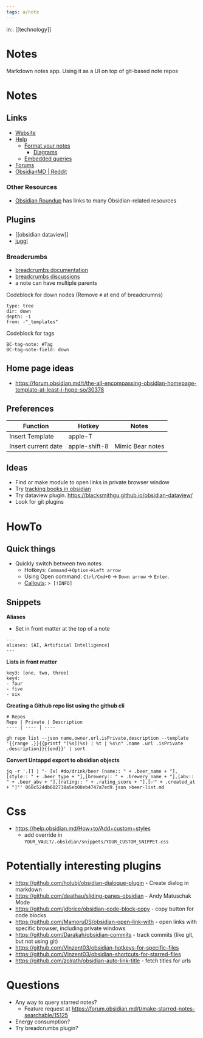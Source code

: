 ```yaml
---
tags: a/note
---
```

in:: [[technology]]

# Notes
Markdown notes app. Using it as a UI on top of git-based note repos

# Notes
## Links
* [Website](https://obsidian.md/)
* [Help](https://help.obsidian.md/Obsidian/Index)
	* [Format your notes](https://help.obsidian.md/How+to/Format+your+notes)
		* [Diagrams](https://help.obsidian.md/How+to/Format+your+notes#Diagram)
	* [Embedded queries](https://help.obsidian.md/Plugins/Search#Embed+search+results)
* [Forums](https://forum.obsidian.md/)
* [ObsidianMD | Reddit](https://www.reddit.com/r/ObsidianMD/)


### Other Resources
- [Obsidian Roundup](https://www.obsidianroundup.org/resources/) has links to many Obsidian-related resources

## Plugins
- [[obsidian dataview]]
- [juggl](https://juggl.io/Juggl)

### Breadcrumbs
- [breadcrumbs documentation](https://breadcrumbs-wiki.onrender.com/docs/Home)
- [breadcrumbs discussions](https://github.com/SkepticMystic/breadcrumbs/discussions)
- a note can have multiple parents

Codeblock for down nodes (Remove `#` at end of breadcrumns)
```breadcrumbs#
type: tree
dir: down
depth: -1
from: -"_templates"
```

Codeblock for tags
```
BC-tag-note: #Tag
BC-tag-note-field: down
```
## Home page ideas
- https://forum.obsidian.md/t/the-all-encompassing-obsidian-homepage-template-at-least-i-hope-so/30378

## Preferences
Function | Hotkey | Notes
--- | --- | ---
Insert Template | apple-T
Insert current date | apple-shift-8 | Mimic Bear notes

## Ideas
- Find or make module to open links in private browser window
- Try [tracking books in obsidian](https://beingpax.medium.com/how-to-create-a-bookshelf-to-track-books-in-obsidian-f5130555be44)
- Try dataview plugin. https://blacksmithgu.github.io/obsidian-dataview/
- Look for git plugins

# HowTo
## Quick things
- Quickly switch between two notes
	- Hotkeys: `Command`->`Option`->`Left arrow`
	- Using Open command: `Ctrl/Cmd+O` → `Down arrow` → `Enter`.
	- [Callouts](https://help.obsidian.md/How+to/Use+callouts): `> [!INFO]`

## Snippets
**Aliases**
- Set in front matter at the top of a note
```
---
aliases: [AI, Artificial Intelligence]
---
```

**Lists in front matter**
```
key3: [one, two, three]
key4:
- four
- five
- six
```

**Creating a Github repo list using the github cli**
```
# Repos
Repo | Private | Description
---- | ---- | ----
```
```
gh repo list --json name,owner,url,isPrivate,description --template '{{range .}}{{printf "[%s](%s) | %t | %s\n" .name .url .isPrivate .description}}{{end}}' | sort
```

**Convert Untappd export to obsidian objects**
```
jq -r '.[] | "- [x] #do/drink/beer [name:: " + .beer_name + "],[style:: " + .beer_type + "],[brewery:: " + .brewery_name + "],[abv:: " + .beer_abv + "],[rating:: " + .rating_score + "],[✅" + .created_at + "]"' 068c524db602738a5eb00eb4747a7ed9.json >beer-list.md
```

# Css
- https://help.obsidian.md/How+to/Add+custom+styles
	- add override in `YOUR_VAULT/.obsidian/snippets/YOUR_CUSTOM_SNIPPET.css`

# Potentially interesting plugins 
- https://github.com/holubj/obsidian-dialogue-plugin - Create dialog in markdown
- https://github.com/deathau/sliding-panes-obsidian - Andy Matuschak Mode
- https://github.com/jdbrice/obsidian-code-block-copy - copy button for code blocks
- https://github.com/MamoruDS/obsidian-open-link-with - open links with specific browser, including private windows
- https://github.com/Darakah/obsidian-commits - track commits (like git, but not using git)
- https://github.com/Vinzent03/obsidian-hotkeys-for-specific-files
- https://github.com/Vinzent03/obsidian-shortcuts-for-starred-files
- https://github.com/zolrath/obsidian-auto-link-title - fetch titles for urls

# Questions
- Any way to query starred notes?
	- Feature request at https://forum.obsidian.md/t/make-starred-notes-searchable/15125
- Energy consumption?
- Try breadcrumbs plugin?